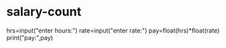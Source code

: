 # salary-count
hrs=input("enter hours:")
rate=input("enter rate:")
pay=float(hrs)*float(rate)
print("pay:",pay)
